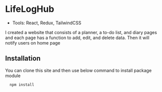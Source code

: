 # LifeLogHub

- Tools: React, Redux, TailwindCSS

I created a website that consists of a planner, a to-do list, and diary pages and each page has a function to add, edit, and
delete data. Then it will notify users on home page

## Installation

You can clone this site and then use below command to install package module

```
  npm install
```
